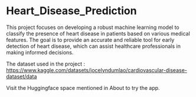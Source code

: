 # Heart_Disease_Prediction
This project focuses on developing a robust machine learning model to classify the presence of heart disease in patients based on various medical features. The goal is to provide an accurate and reliable tool for early detection of heart disease, which can assist healthcare professionals in making informed decisions.

The dataset used in the project : https://www.kaggle.com/datasets/jocelyndumlao/cardiovascular-disease-dataset/data

Visit the Huggingface space mentioned in About to try the app.
